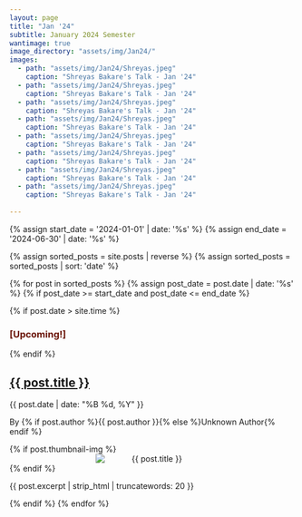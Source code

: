 ```yaml
---
layout: page
title: "Jan '24"
subtitle: January 2024 Semester
wantimage: true
image_directory: "assets/img/Jan24/"
images:
  - path: "assets/img/Jan24/Shreyas.jpeg"
    caption: "Shreyas Bakare's Talk - Jan '24"
  - path: "assets/img/Jan24/Shreyas.jpeg"
    caption: "Shreyas Bakare's Talk - Jan '24"
  - path: "assets/img/Jan24/Shreyas.jpeg"
    caption: "Shreyas Bakare's Talk - Jan '24"
  - path: "assets/img/Jan24/Shreyas.jpeg"
    caption: "Shreyas Bakare's Talk - Jan '24"
  - path: "assets/img/Jan24/Shreyas.jpeg"
    caption: "Shreyas Bakare's Talk - Jan '24"
  - path: "assets/img/Jan24/Shreyas.jpeg"
    caption: "Shreyas Bakare's Talk - Jan '24"
  - path: "assets/img/Jan24/Shreyas.jpeg"
    caption: "Shreyas Bakare's Talk - Jan '24"
  - path: "assets/img/Jan24/Shreyas.jpeg"
    caption: "Shreyas Bakare's Talk - Jan '24"  
  
---
```


<div class="post-list">
  {% assign start_date = '2024-01-01' | date: '%s' %}
  {% assign end_date = '2024-06-30' | date: '%s' %}

  {% assign sorted_posts = site.posts | reverse %}
  {% assign sorted_posts = sorted_posts | sort: 'date' %}

  {% for post in sorted_posts %}
    {% assign post_date = post.date | date: '%s' %}
    {% if post_date >= start_date and post_date <= end_date %}
      <div class="post-box">
        {% if post.date > site.time %}
          <h3 class="blinking-text" style="color: rgb(106, 20, 7);">[Upcoming!]</h3>
        {% endif %}
        <h2><a href="{{ post.url }}">{{ post.title }}</a></h2>
        <p class="post-date">{{ post.date | date: "%B %d, %Y" }}</p>
        <p class="post-author">By {% if post.author %}{{ post.author }}{% else %}Unknown Author{% endif %}</p>
        {% if post.thumbnail-img %}
        <div class="post-thumbnail" style="text-align: center;">
          <img src="{{ post.thumbnail-img | relative_url }}" alt="{{ post.title }}"
         style="max-width: 200px; height: auto; display: block; margin: 0 auto;">
        </div>
        {% endif %}
        <p class="post-excerpt">{{ post.excerpt | strip_html | truncatewords: 20 }}</p>
      </div>
    {% endif %}
  {% endfor %}
</div>
